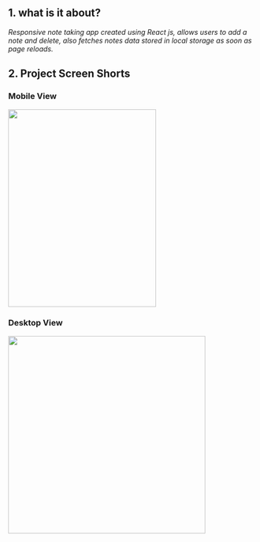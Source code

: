 ## 1. what is it about?

 *Responsive note taking app created using React js, allows users to add a note and delete, also fetches notes data stored in local storage as soon as page reloads.*

## 2. Project Screen Shorts

### Mobile View

<img src="/../master/src/Assets/notemaking-mobile.png" width="300" height="400" />

### Desktop View

<img src="/../master/src/Assets/notemaking.png" height="400" />
